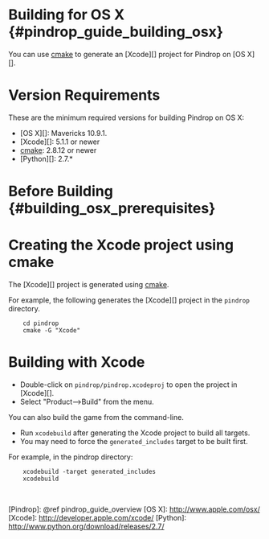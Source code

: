Building for OS X    {#pindrop_guide_building_osx}
=================

You can use [cmake][] to generate an [Xcode][] project for Pindrop on [OS X][].

# Version Requirements

These are the minimum required versions for building Pindrop on OS X:

-   [OS X][]: Mavericks 10.9.1.
-   [Xcode][]: 5.1.1 or newer
-   [cmake][]: 2.8.12 or newer
-   [Python][]: 2.7.*

# Before Building    {#building_osx_prerequisites}

# Creating the Xcode project using cmake

The [Xcode][] project is generated using [cmake][].

For example, the following generates the [Xcode][] project in the `pindrop`
directory.

~~~{.sh}
    cd pindrop
    cmake -G "Xcode"
~~~

# Building with Xcode

-   Double-click on `pindrop/pindrop.xcodeproj` to open the project in
    [Xcode][].
-   Select "Product-->Build" from the menu.

You can also build the game from the command-line.

-   Run `xcodebuild` after generating the Xcode project to build all targets.
-   You may need to force the `generated_includes` target to be built first.

For example, in the pindrop directory:

~~~{.sh}
    xcodebuild -target generated_includes
    xcodebuild
~~~

<br>

  [cmake]: http://www.cmake.org
  [Pindrop]: @ref pindrop_guide_overview
  [OS X]: http://www.apple.com/osx/
  [Xcode]: http://developer.apple.com/xcode/
  [Python]: http://www.python.org/download/releases/2.7/

